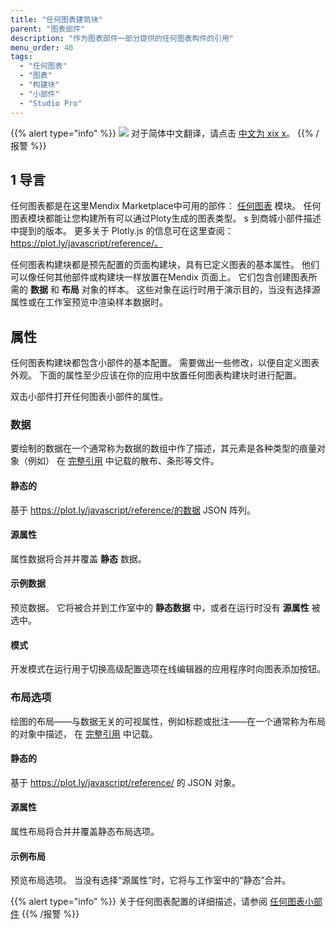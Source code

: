 ```yaml
---
title: "任何图表建筑块"
parent: "图表部件"
description: "作为图表部件一部分提供的任何图表构件的引用"
menu_order: 40
tags:
  - "任何图表"
  - "图表"
  - "构建块"
  - "小部件"
  - "Studio Pro"
---
```


{{% alert type="info" %}}
<img src="attachments/chinese-translation/china.png" style="display: inline-block; margin: 0" /> 对于简体中文翻译，请点击 [中文为 xix x](https://cdn.mendix.tencent-cloud.com/documentation/refguide8/charts-any-building-blocks.pdf)。
{{% /报警 %}}

## 1 导言

任何图表都是在这里Mendix Marketplace中可用的部件： [任何图表](/appstore/modules/any-chart) 模块。 任何图表模块都能让您构建所有可以通过Ploty生成的图表类型。 s 到商城小部件描述中提到的版本。 更多关于 Plotly.js 的信息可在这里查阅：https://plot.ly/javascript/reference/。

任何图表构建块都是预先配置的页面构建块，具有已定义图表的基本属性。 他们可以像任何其他部件或构建块一样放置在Mendix 页面上。 它们包含创建图表所需的 **数据** 和 **布局** 对象的样本。 这些对象在运行时用于演示目的，当没有选择源属性或在工作室预览中渲染样本数据时。

## 属性

任何图表构建块都包含小部件的基本配置。 需要做出一些修改，以便自定义图表外观。 下面的属性至少应该在你的应用中放置任何图表构建块时进行配置。

双击小部件打开任何图表小部件的属性。

### 数据
要绘制的数据在一个通常称为数据的数组中作了描述，其元素是各种类型的痕量对象（例如） 在 [完整引用](https://plot.ly/javascript/reference) 中记载的散布、条形等文件。

#### 静态的
基于 https://plot.ly/javascript/reference/的数据 JSON 阵列。

#### 源属性
属性数据将合并并覆盖 **静态** 数据。

#### 示例数据
预览数据。 它将被合并到工作室中的 **静态数据** 中，或者在运行时没有 **源属性** 被选中。

#### 模式
开发模式在运行用于切换高级配置选项在线编辑器的应用程序时向图表添加按钮。

### 布局选项
绘图的布局——与数据无关的可视属性，例如标题或批注——在一个通常称为布局的对象中描述， 在 [完整引用](https://plot.ly/javascript/reference/#layout) 中记载。

#### 静态的
基于 https://plot.ly/javascript/reference/ 的 JSON 对象。

#### 源属性
属性布局将合并并覆盖静态布局选项。

#### 示例布局
预览布局选项。 当没有选择“源属性”时，它将与工作室中的“静态”合并。

{{% alert type="info" %}}
关于任何图表配置的详细描述，请参阅 [任何图表小部件](charts-any-configuration)
{{% /报警 %}}
